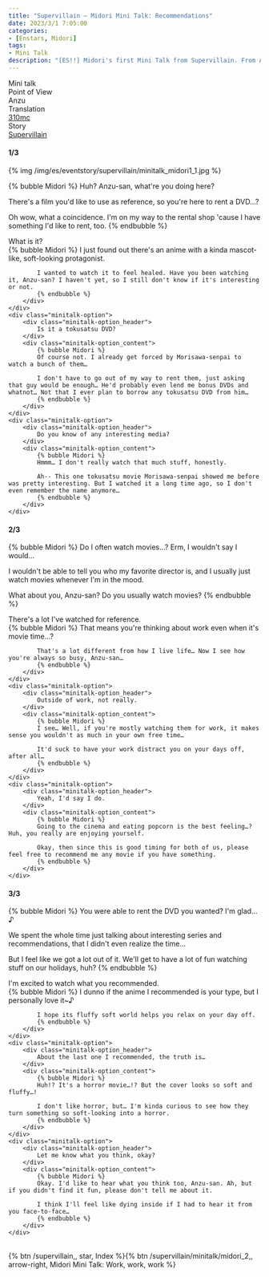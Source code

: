 ```yaml
---
title: "Supervillain – Midori Mini Talk: Recommendations"
date: 2023/3/1 7:05:00
categories:
- [Enstars, Midori]
tags:
- Mini Talk
description: "[ES!!] Midori's first Mini Talk from Supervillain. From Anzu's POV."
---
```

<div class="three-wrapper" style="--storyColor:#965e7d;--storyColor-rgb:150,94,125;--storyColor-h:326.8;--storyColor-s: 23%;--storyColor-l:47.8%;">
    <div class="info-area">
        <div class="info">
            <div class="info-item characters">
                <div class="label">
                    Mini talk
                </div>
                <div class="value">
								<a href="/categories/Enstars/Midori" character="Midori"></a>
                </div>
            </div>
            <div class="info-item one">
                <div class="label">
                    Point of View
                </div>
                <div class="value">
                    Anzu
                </div>
            </div>
            <div class="info-item two">
                <div class="label">
                    Translation
                </div>
                <div class="value">
                    <a href="/about">310mc</a>
                </div>
            </div>
            <div class="info-item three">
                <div class="label">
                   Story
                </div>
                <div class="value">
                    <a href="/supervillain">Supervillain</a>
                </div>
            </div>
        </div>
    </div>
</div>

<!-- more -->

#### <div mt="rare"></div> 1/3

{% img /img/es/eventstory/supervillain/minitalk_midori1_1.jpg %}

{% bubble Midori %}
Huh? Anzu-san, what're you doing here?

There's a film you'd like to use as reference, so you're here to rent a DVD…?

Oh wow, what a coincidence. I'm on my way to the rental shop 'cause I have something I'd like to rent, too.
{% endbubble %}

<div class="minitalk" character="Anzu">
    <div class="minitalk-option">
        <div class="minitalk-option_header">
            What is it?
        </div>
        <div class="minitalk-option_content">
            {% bubble Midori %}
            I just found out there's an anime with a kinda mascot-like, soft-looking protagonist.

            I wanted to watch it to feel healed. Have you been watching it, Anzu-san? I haven't yet, so I still don't know if it's interesting or not.
			{% endbubble %}
        </div>
    </div>
    <div class="minitalk-option">
        <div class="minitalk-option_header">
            Is it a tokusatsu DVD?
        </div>
        <div class="minitalk-option_content">
            {% bubble Midori %}
            Of course not. I already get forced by Morisawa-senpai to watch a bunch of them…

            I don't have to go out of my way to rent them, just asking that guy would be enough… He'd probably even lend me bonus DVDs and whatnot… Not that I ever plan to borrow any tokusatsu DVD from him…
			{% endbubble %}
        </div>
    </div>
    <div class="minitalk-option">
        <div class="minitalk-option_header">
            Do you know of any interesting media?
        </div>
        <div class="minitalk-option_content">
            {% bubble Midori %}
            Hmmm… I don't really watch that much stuff, honestly.

            Ah-- This one tokusatsu movie Morisawa-senpai showed me before was pretty interesting. But I watched it a long time ago, so I don't even remember the name anymore…
			{% endbubble %}
        </div>
    </div>
</div>

#### <div mt="rare"></div> 2/3

{% bubble Midori %}
Do I often watch movies…? Erm, I wouldn't say I would…

I wouldn't be able to tell you who my favorite director is, and I usually just watch movies whenever I'm in the mood.

What about you, Anzu-san? Do you usually watch movies?
{% endbubble %}

<div class="minitalk" character="Anzu">
    <div class="minitalk-option">
        <div class="minitalk-option_header">
            There's a lot I've watched for reference.
        </div>
        <div class="minitalk-option_content">
            {% bubble Midori %}
            That means you're thinking about work even when it's movie time…?

            That's a lot different from how I live life… Now I see how you're always so busy, Anzu-san…
			{% endbubble %}
        </div>
    </div>
    <div class="minitalk-option">
        <div class="minitalk-option_header">
            Outside of work, not really.
        </div>
        <div class="minitalk-option_content">
            {% bubble Midori %}
            I see… Well, if you're mostly watching them for work, it makes sense you wouldn't as much in your own free time…

            It'd suck to have your work distract you on your days off, after all…
			{% endbubble %}
        </div>
    </div>
    <div class="minitalk-option">
        <div class="minitalk-option_header">
            Yeah, I'd say I do.
        </div>
        <div class="minitalk-option_content">
            {% bubble Midori %}
            Going to the cinema and eating popcorn is the best feeling…? Huh, you really are enjoying yourself.

            Okay, then since this is good timing for both of us, please feel free to recommend me any movie if you have something.
			{% endbubble %}
        </div>
    </div>
</div>

#### <div mt="rare"></div> 3/3

{% bubble Midori %}
You were able to rent the DVD you wanted? I'm glad…♪

We spent the whole time just talking about interesting series and recommendations, that I didn't even realize the time…

But I feel like we got a lot out of it. We'll get to have a lot of fun watching stuff on our holidays, huh?
{% endbubble %}

<div class="minitalk" character="Anzu">
    <div class="minitalk-option">
        <div class="minitalk-option_header">
          I'm excited to watch what you recommended.
        </div>
        <div class="minitalk-option_content">
            {% bubble Midori %}
            I dunno if the anime I recommended is your type, but I personally love it~♪

            I hope its fluffy soft world helps you relax on your day off.
			{% endbubble %}
        </div>
    </div>
    <div class="minitalk-option">
        <div class="minitalk-option_header">
            About the last one I recommended, the truth is…
        </div>
        <div class="minitalk-option_content">
            {% bubble Midori %}
            Huh!? It's a horror movie…!? But the cover looks so soft and fluffy…!

            I don't like horror, but… I'm kinda curious to see how they turn something so soft-looking into a horror.
			{% endbubble %}
        </div>
    </div>
    <div class="minitalk-option">
        <div class="minitalk-option_header">
            Let me know what you think, okay?
        </div>
        <div class="minitalk-option_content">
            {% bubble Midori %}
            Okay. I'd like to hear what you think too, Anzu-san. Ah, but if you didn't find it fun, please don't tell me about it.

            I think I'll feel like dying inside if I had to hear it from you face-to-face…
			{% endbubble %}
        </div>
    </div>
</div>
<br>
<div toc>{% btn /supervillain,, star, Index %}{% btn /supervillain/minitalk/midori_2,, arrow-right, Midori Mini Talk: Work, work, work %}</div>
